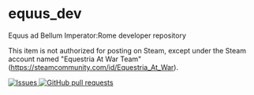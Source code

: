 # equus_dev

Equus ad Bellum Imperator:Rome developer repository

This item is not authorized for posting on Steam, except under the Steam account named "Equestria At War Team" (https://steamcommunity.com/id/Equestria_At_War).

</a>
<a href="https://github.com/EaW-Team/equestria_dev/issues">
<img alt="Issues" src="https://img.shields.io/github/issues/EaW-Team/equestria_dev?color=0088ff" />
</a>
<a href="https://github.com/EaW-Team/equestria_dev/pulls">
<img alt="GitHub pull requests" src="https://img.shields.io/github/issues-pr/EaW-Team/equestria_dev?color=0088ff" />

